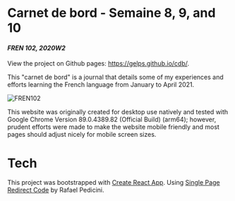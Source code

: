 # Carnet de bord - Semaine 8, 9, and 10

#### _FREN 102, 2020W2_

View the project on Github pages: https://gelps.github.io/cdb/.

This "carnet de bord" is a journal that details some of my experiences and efforts learning the French language from January to April 2021.

![FREN102](https://drive.google.com/uc?id=1IwZF1-BiYvkrNTNOsonugeJiqh0yiYxA)

This website was originally created for desktop use natively and tested with Google Chrome Version 89.0.4389.82 (Official Build) (arm64); however, prudent efforts were made to make the website mobile friendly and most pages should adjust nicely for mobile screen sizes.

# Tech
This project was bootstrapped with [Create React App](https://github.com/facebook/create-react-app).
Using [Single Page Redirect Code](https://github.com/rafgraph/spa-github-pages/blob/gh-pages/404.html) by Rafael Pedicini.
